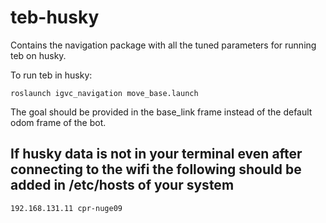 # teb-husky
Contains the navigation package with all the tuned parameters for running teb on husky.

To run teb in husky:

```
roslaunch igvc_navigation move_base.launch
```

The goal should be provided in the base_link frame instead of the default odom frame of the bot.

## If husky data is not in your terminal even after connecting to the wifi the following should be added in /etc/hosts of your system

```
192.168.131.11 cpr-nuge09
```
